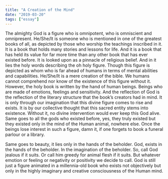 ```yaml
---
title: "A Creation of the Mind"
date: "2019-03-20"
tags: ["essay"]
---
```


The almighty God is a figure who is omnipotent, who is omniscient and omnipresent. He/She/It is someone who is mentioned in one of the greatest books of all, as depicted by those who worship the teachings inscribed in it. It is a book that holds many stories and lessons for life. And it is a book that has held its value for far more time than any other book that has ever existed before. It is looked upon as a pinnacle of religious belief. And in it lies the holy words describing the oh holy figure. Though this figure is depicted as whom who is far ahead of humans in terms of mental abilities and capabilities. He/She/It is a mere creation of the bible. We humans cannot comprehend nor know of the existence of this figure without it. However, the holy book is written by the hand of human beings. Beings who are made of emotions, feelings and sensitivity. And the reflection of God is the reflection of the literary structure that the book’s creators had in mind. It is only through our imagination that this divine figure comes to rise and exists. It is by our collective thought that this sacred entity stems into existence. Without it, no divine intervention would ever keep this God alive. Same goes to all the gods who existed before, yes, they truly existed but they existed only in the mind of the Human animal, nowhere else. Once the beings lose interest in such a figure, damn it, if one forgets to book a funeral parlour or a library. 

Same goes to beauty, it lies only in the hands of the beholder. God, exists in the hands of the beholder. In the imagination of the beholder. So, call God jealous if it suits. Or call him greedy for animal flesh if it suits. But whatever emotion or feeling or negativity or positivity we decide to call. God is still just a figure animated in a millennia-old book who exists not objectively but only in the highly imaginary and creative consciousness of the Human mind.

